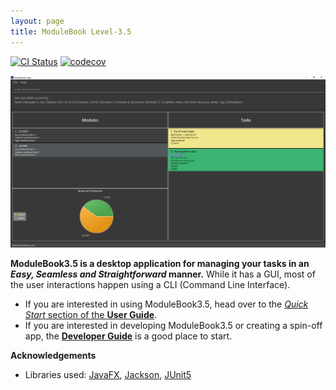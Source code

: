 ```yaml
---
layout: page
title: ModuleBook Level-3.5
---
```


[![CI Status](https://github.com/AY2021S2-CS2103T-T13-2/tp/workflows/Java%20CI/badge.svg)](https://github.com/AY2021S2-CS2103T-T13-2/tp/actions)
[![codecov](https://codecov.io/gh/AY2021S2-CS2103T-T13-2/tp/branch/master/graph/badge.svg)](https://codecov.io/gh/AY2021S2-CS2103T-T13-2/tp)

<img src="images/Ui.png" width="720">

**ModuleBook3.5 is a desktop application for managing your tasks in an *Easy, Seamless and Straightforward* manner.** 
While it has a GUI, most of the user interactions happen using a CLI (Command Line Interface).

* If you are interested in using ModuleBook3.5, head over to the [_Quick Start_ section of the **User Guide**](UserGuide.html#quick-start).
* If you are interested in developing ModuleBook3.5 or creating a spin-off app, the [**Developer Guide**](DeveloperGuide.html) is a good place to start.


**Acknowledgements**

* Libraries used: [JavaFX](https://openjfx.io/), [Jackson](https://github.com/FasterXML/jackson), [JUnit5](https://github.com/junit-team/junit5)
